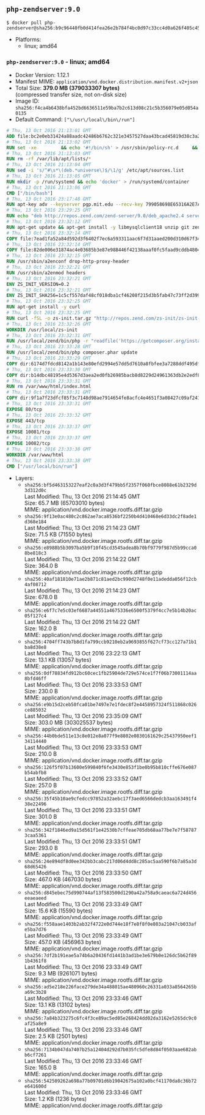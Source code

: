 ## `php-zendserver:9.0`

```console
$ docker pull php-zendserver@sha256:b9c96440fb0d414fea26e2b784f4bc0d97c33cc4d0a626f405c456b31b7ac5fa
```

-	Platforms:
	-	linux; amd64

### `php-zendserver:9.0` - linux; amd64

-	Docker Version: 1.12.1
-	Manifest MIME: `application/vnd.docker.distribution.manifest.v2+json`
-	Total Size: **379.0 MB (379033307 bytes)**  
	(compressed transfer size, not on-disk size)
-	Image ID: `sha256:f4ca4b6438bfa452bd6636511e59ba7b2c613d08c21c5b356079e05d054a0135`
-	Default Command: `["\/usr\/local\/bin\/run"]`

```dockerfile
# Thu, 13 Oct 2016 21:13:01 GMT
ADD file:bc2e0eb31424a88aadc42486b6762c321e3457527daa43bcad45819d38c3a2ed in / 
# Thu, 13 Oct 2016 21:13:02 GMT
RUN set -xe 		&& echo '#!/bin/sh' > /usr/sbin/policy-rc.d 	&& echo 'exit 101' >> /usr/sbin/policy-rc.d 	&& chmod +x /usr/sbin/policy-rc.d 		&& dpkg-divert --local --rename --add /sbin/initctl 	&& cp -a /usr/sbin/policy-rc.d /sbin/initctl 	&& sed -i 's/^exit.*/exit 0/' /sbin/initctl 		&& echo 'force-unsafe-io' > /etc/dpkg/dpkg.cfg.d/docker-apt-speedup 		&& echo 'DPkg::Post-Invoke { "rm -f /var/cache/apt/archives/*.deb /var/cache/apt/archives/partial/*.deb /var/cache/apt/*.bin || true"; };' > /etc/apt/apt.conf.d/docker-clean 	&& echo 'APT::Update::Post-Invoke { "rm -f /var/cache/apt/archives/*.deb /var/cache/apt/archives/partial/*.deb /var/cache/apt/*.bin || true"; };' >> /etc/apt/apt.conf.d/docker-clean 	&& echo 'Dir::Cache::pkgcache ""; Dir::Cache::srcpkgcache "";' >> /etc/apt/apt.conf.d/docker-clean 		&& echo 'Acquire::Languages "none";' > /etc/apt/apt.conf.d/docker-no-languages 		&& echo 'Acquire::GzipIndexes "true"; Acquire::CompressionTypes::Order:: "gz";' > /etc/apt/apt.conf.d/docker-gzip-indexes 		&& echo 'Apt::AutoRemove::SuggestsImportant "false";' > /etc/apt/apt.conf.d/docker-autoremove-suggests
# Thu, 13 Oct 2016 21:13:03 GMT
RUN rm -rf /var/lib/apt/lists/*
# Thu, 13 Oct 2016 21:13:04 GMT
RUN sed -i 's/^#\s*\(deb.*universe\)$/\1/g' /etc/apt/sources.list
# Thu, 13 Oct 2016 21:13:05 GMT
RUN mkdir -p /run/systemd && echo 'docker' > /run/systemd/container
# Thu, 13 Oct 2016 21:13:06 GMT
CMD ["/bin/bash"]
# Thu, 13 Oct 2016 23:17:48 GMT
RUN apt-key adv --keyserver pgp.mit.edu --recv-key 799058698E65316A2E7A4FF42EAE1437F7D2C623
# Thu, 13 Oct 2016 23:29:25 GMT
RUN echo "deb http://repos.zend.com/zend-server/9.0/deb_apache2.4 server non-free" >> /etc/apt/sources.list.d/zend-server.list
# Thu, 13 Oct 2016 23:32:12 GMT
RUN apt-get update && apt-get install -y libmysqlclient18 unzip git zend-server-php-7.0 && /usr/local/zend/bin/zendctl.sh stop
# Thu, 13 Oct 2016 23:32:14 GMT
COPY file:7ead1fa52a84d592d3f6402f7ec6a593311aac6f7d31aaed200d310d67f34d54 in /etc/ 
# Thu, 13 Oct 2016 23:32:14 GMT
COPY file:82de006e31874ac4e03685b3e87e988446f42138aaaf0fc5faad9cddb48040ba in /etc/apache2/conf-available 
# Thu, 13 Oct 2016 23:32:15 GMT
RUN /usr/sbin/a2enconf drop-http-proxy-header
# Thu, 13 Oct 2016 23:32:21 GMT
RUN /usr/sbin/a2enmod headers
# Thu, 13 Oct 2016 23:32:21 GMT
ENV ZS_INIT_VERSION=0.2
# Thu, 13 Oct 2016 23:32:21 GMT
ENV ZS_INIT_SHA256=1c5cf557daf48cf018dba1cf46208f215d3b5fab47c73ff2d39988581ebd6932
# Thu, 13 Oct 2016 23:32:25 GMT
RUN apt-get install -y curl
# Thu, 13 Oct 2016 23:32:25 GMT
RUN curl -fSL -o zs-init.tar.gz "http://repos.zend.com/zs-init/zs-init-docker-${ZS_INIT_VERSION}.tar.gz"     && echo "${ZS_INIT_SHA256} *zs-init.tar.gz" | sha256sum -c -     && mkdir /usr/local/zs-init     && tar xzf zs-init.tar.gz --strip-components=1 -C /usr/local/zs-init     && rm zs-init.tar.gz
# Thu, 13 Oct 2016 23:32:26 GMT
WORKDIR /usr/local/zs-init
# Thu, 13 Oct 2016 23:32:31 GMT
RUN /usr/local/zend/bin/php -r "readfile('https://getcomposer.org/installer');" | /usr/local/zend/bin/php
# Thu, 13 Oct 2016 23:33:28 GMT
RUN /usr/local/zend/bin/php composer.phar update
# Thu, 13 Oct 2016 23:33:29 GMT
COPY dir:6174d7fdcd8142a1b143e80efd2994e57dd5d7610a8fbfee3a7288ddf495dfdf in /usr/local/bin 
# Thu, 13 Oct 2016 23:33:30 GMT
COPY dir:b14dbc48195e4d5367d3aea2ed0fb26985bacb8d8229d24961363db2e2edf8f0 in /usr/local/zend/var/plugins/ 
# Thu, 13 Oct 2016 23:33:31 GMT
RUN rm /var/www/html/index.html
# Thu, 13 Oct 2016 23:33:31 GMT
COPY dir:9f1a7f23dfcf85f3c7148d98ae7914654fe8acfc4e4651f3a08427c09af24198 in /var/www/html 
# Thu, 13 Oct 2016 23:33:31 GMT
EXPOSE 80/tcp
# Thu, 13 Oct 2016 23:33:32 GMT
EXPOSE 443/tcp
# Thu, 13 Oct 2016 23:33:37 GMT
EXPOSE 10081/tcp
# Thu, 13 Oct 2016 23:33:37 GMT
EXPOSE 10082/tcp
# Thu, 13 Oct 2016 23:33:38 GMT
WORKDIR /var/www/html
# Thu, 13 Oct 2016 23:33:38 GMT
CMD ["/usr/local/bin/run"]
```

-	Layers:
	-	`sha256:bf5d463153227eaf2c0a3d3f479bb5f2357f060fbce8088e61b2329d3d312d0c`  
		Last Modified: Thu, 13 Oct 2016 21:14:45 GMT  
		Size: 65.7 MB (65703010 bytes)  
		MIME: application/vnd.docker.image.rootfs.diff.tar.gzip
	-	`sha256:9f13e0ac480c2c862ae7aca8536bf2250b4d410468e6d33dc2f8ade1d368e184`  
		Last Modified: Thu, 13 Oct 2016 21:14:23 GMT  
		Size: 71.5 KB (71550 bytes)  
		MIME: application/vnd.docker.image.rootfs.diff.tar.gzip
	-	`sha256:e8988b5b3097ba5b9f10f45cd3545adea8b70bf9779f987d5b99cca08be818c3`  
		Last Modified: Thu, 13 Oct 2016 21:14:22 GMT  
		Size: 364.0 B  
		MIME: application/vnd.docker.image.rootfs.diff.tar.gzip
	-	`sha256:40af181810e71ae2b871c81aed2bc990d2748f0e11adedda056f12cb4af08712`  
		Last Modified: Thu, 13 Oct 2016 21:14:23 GMT  
		Size: 678.0 B  
		MIME: application/vnd.docker.image.rootfs.diff.tar.gzip
	-	`sha256:e6f7c7e5c03ef6687a44551a4675336e6500f5379f4cc7e5b14b20ac05f127c4`  
		Last Modified: Thu, 13 Oct 2016 21:14:22 GMT  
		Size: 162.0 B  
		MIME: application/vnd.docker.image.rootfs.diff.tar.gzip
	-	`sha256:4704ff743b7b8d1fa799ccb9210eb2a9693855f627cf73cc127a71b1ba8d38e8`  
		Last Modified: Thu, 13 Oct 2016 23:22:13 GMT  
		Size: 13.1 KB (13057 bytes)  
		MIME: application/vnd.docker.image.rootfs.diff.tar.gzip
	-	`sha256:0df78834fd912bc60cec1fb25904de729e574ce1f7f06b73001114aa8bfd46ff`  
		Last Modified: Thu, 13 Oct 2016 23:33:53 GMT  
		Size: 230.0 B  
		MIME: application/vnd.docker.image.rootfs.diff.tar.gzip
	-	`sha256:e9b15d2ceb50fca01be7497e7e1fdec8f2e4458957324f511868c026ce885032`  
		Last Modified: Thu, 13 Oct 2016 23:35:09 GMT  
		Size: 303.0 MB (303025537 bytes)  
		MIME: application/vnd.docker.image.rootfs.diff.tar.gzip
	-	`sha256:44b0bde511e13c8e012e8a077f9e8802e0830161629c25437950eef134114440`  
		Last Modified: Thu, 13 Oct 2016 23:33:53 GMT  
		Size: 210.0 B  
		MIME: application/vnd.docker.image.rootfs.diff.tar.gzip
	-	`sha256:126f5f07b13600e599840f6fe3430e853f1be0b95b810cffe676e087b54abfb8`  
		Last Modified: Thu, 13 Oct 2016 23:33:52 GMT  
		Size: 257.0 B  
		MIME: application/vnd.docker.image.rootfs.diff.tar.gzip
	-	`sha256:35f45b10ae9cfedcc97852a32aebc17f3aed6566dedcb3aa163491f438e22496`  
		Last Modified: Thu, 13 Oct 2016 23:33:51 GMT  
		Size: 301.0 B  
		MIME: application/vnd.docker.image.rootfs.diff.tar.gzip
	-	`sha256:342f1846ed9a15d561f1e42530b7cffeae705db68aa77be7e7f587873caa5361`  
		Last Modified: Thu, 13 Oct 2016 23:33:51 GMT  
		Size: 293.0 B  
		MIME: application/vnd.docker.image.rootfs.diff.tar.gzip
	-	`sha256:24e894df8d0ee342bb3cabc217d06d4dd8c285ac5aa590f6b7a85a3d68d65426`  
		Last Modified: Thu, 13 Oct 2016 23:33:50 GMT  
		Size: 467.0 KB (467030 bytes)  
		MIME: application/vnd.docker.image.rootfs.diff.tar.gzip
	-	`sha256:d845ebec75d990744af13f583500d1290a42a758a9caeac6a724d456eeaeaeed`  
		Last Modified: Thu, 13 Oct 2016 23:33:49 GMT  
		Size: 15.6 KB (15590 bytes)  
		MIME: application/vnd.docker.image.rootfs.diff.tar.gzip
	-	`sha256:f558aae1403b2ab32f4722e0d744e18f7e8f8f0e803a21047cb033afe5ba7d76`  
		Last Modified: Thu, 13 Oct 2016 23:33:49 GMT  
		Size: 457.0 KB (456963 bytes)  
		MIME: application/vnd.docker.image.rootfs.diff.tar.gzip
	-	`sha256:7df2b191eae5a74b6a20436fd1441b3ad1be3e679b0e126dc5b62f891b4361f8`  
		Last Modified: Thu, 13 Oct 2016 23:33:49 GMT  
		Size: 9.3 MB (9261071 bytes)  
		MIME: application/vnd.docker.image.rootfs.diff.tar.gzip
	-	`sha256:ad5e218e226face279de34a488015ae480960c26331a033a8564265ba69c3b28`  
		Last Modified: Thu, 13 Oct 2016 23:33:46 GMT  
		Size: 13.1 KB (13102 bytes)  
		MIME: application/vnd.docker.image.rootfs.diff.tar.gzip
	-	`sha256:7a84b323275c6fc4f3ce89ac5ed05e268424dd02da3162e5265dc9c0af25a8e9`  
		Last Modified: Thu, 13 Oct 2016 23:33:46 GMT  
		Size: 2.5 KB (2501 bytes)  
		MIME: application/vnd.docker.image.rootfs.diff.tar.gzip
	-	`sha256:7134b047da7407b25a12404d292d7b035fc5dfe8d84f0503aae682abb6cf7261`  
		Last Modified: Thu, 13 Oct 2016 23:33:46 GMT  
		Size: 165.0 B  
		MIME: application/vnd.docker.image.rootfs.diff.tar.gzip
	-	`sha256:542509262a698a77b09701d6b19042675a102a0bcf41170da8c36b72e641600d`  
		Last Modified: Thu, 13 Oct 2016 23:33:46 GMT  
		Size: 1.2 KB (1236 bytes)  
		MIME: application/vnd.docker.image.rootfs.diff.tar.gzip

